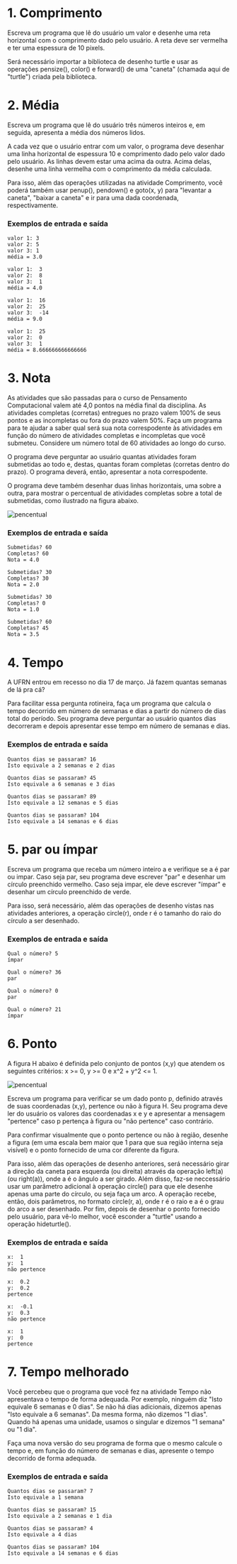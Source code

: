 # 1. Comprimento

Escreva um programa que lê do usuário um valor e desenhe uma reta horizontal com o comprimento dado pelo usuário. A reta deve ser vermelha e ter uma espessura de 10 pixels.

Será necessário importar a biblioteca de desenho turtle e usar as operações pensize(), color() e forward() de uma "caneta" (chamada aqui de "turtle") criada pela biblioteca.

# 2. Média

Escreva um programa que lê do usuário três números inteiros e, em seguida, apresenta a média dos números lidos.

A cada vez que o usuário entrar com um valor, o programa deve desenhar uma linha horizontal de espessura 10 e comprimento dado pelo valor dado pelo usuário. As linhas devem estar uma acima da outra. Acima delas, desenhe uma linha vermelha com o comprimento da média calculada.

Para isso, além das operações utilizadas na atividade Comprimento, você poderá também usar penup(), pendown() e goto(x, y) para "levantar a caneta", "baixar a caneta" e ir para uma dada coordenada, respectivamente.

### Exemplos de entrada e saída

```
valor 1: 3
valor 2: 5
valor 3: 1
média = 3.0

valor 1:  3
valor 2:  8
valor 3:  1
média = 4.0

valor 1:  16
valor 2:  25
valor 3:  -14
média = 9.0

valor 1:  25
valor 2:  0
valor 3:  1
média = 8.666666666666666
```

# 3. Nota

As atividades que são passadas para o curso de Pensamento Computacional valem até 4,0 pontos na média final da disciplina. As atividades completas (corretas) entregues no prazo valem 100% de seus pontos e as incompletas ou fora do prazo valem 50%. Faça um programa para te ajudar a saber qual será sua nota correspodente às atividades em função do número de atividades completas e incompletas que você submeteu. Considere um número total de 60 atividades ao longo do curso.

O programa deve perguntar ao usuário quantas atividades foram submetidas ao todo e, destas, quantas foram completas (corretas dentro do prazo). O programa deverá, então, apresentar a nota correspodente.

O programa deve também desenhar duas linhas horizontais, uma sobre a outra, para mostrar o percentual de atividades completas sobre a total de submetidas, como ilustrado na figura abaixo.

<img alt="pencentual" src="images/percentual.png" />

### Exemplos de entrada e saída

```
Submetidas? 60
Completas? 60
Nota = 4.0

Submetidas? 30
Completas? 30
Nota = 2.0

Submetidas? 30
Completas? 0
Nota = 1.0

Submetidas? 60
Completas? 45
Nota = 3.5
```

# 4. Tempo

A UFRN entrou em recesso no dia 17 de março. Já fazem quantas semanas de lá pra cá?

Para facilitar essa pergunta rotineira, faça um programa que calcula o tempo decorrido em número de semanas e dias a partir do número de dias total do período. Seu programa deve perguntar ao usuário quantos dias decorreram e depois apresentar esse tempo em número de semanas e dias.

### Exemplos de entrada e saída

```
Quantos dias se passaram? 16
Isto equivale a 2 semanas e 2 dias

Quantos dias se passaram? 45
Isto equivale a 6 semanas e 3 dias

Quantos dias se passaram? 89
Isto equivale a 12 semanas e 5 dias

Quantos dias se passaram? 104
Isto equivale a 14 semanas e 6 dias
```

# 5. par ou ímpar

Escreva um programa que receba um número inteiro a e verifique se a é par ou impar. Caso seja par, seu programa deve escrever "par" e desenhar um círculo preenchido vermelho. Caso seja impar, ele deve escrever "ímpar" e desenhar um círculo preenchido de verde.

Para isso, será necessário, além das operações de desenho vistas nas atividades anteriores, a operação circle(r), onde r é o tamanho do raio do círculo a ser desenhado.

### Exemplos de entrada e saída

```
Qual o número? 5
ímpar

Qual o número? 36
par

Qual o número? 0
par

Qual o número? 21
ímpar
```

# 6. Ponto

A figura H abaixo é definida pelo conjunto de pontos (x,y) que atendem os seguintes critérios: x >= 0, y >= 0 e x^2 + y^2 <= 1.

<img alt="pencentual" src="images/regiao-H.png" />

Escreva um programa para verificar se um dado ponto p, definido através de suas coordenadas (x,y), pertence ou não à figura H. Seu programa deve ler do usuário os valores das coordenadas x e y e apresentar a mensagem "pertence" caso p pertença à figura ou "não pertence" caso contrário.

Para confirmar visualmente que o ponto pertence ou não à região, desenhe a figura (em uma escala bem maior que 1 para que sua região interna seja visível) e o ponto fornecido de uma cor diferente da figura.

Para isso, além das operações de desenho anteriores, será necessário girar a direção da caneta para esquerda (ou direita) através da operação left(a) (ou right(a)), onde a é o ângulo a ser girado. Além disso, faz-se neccessário usar um parâmetro adicional à operação circle() para que ele desenhe apenas uma parte do círculo, ou seja faça um arco. A operação recebe, então, dois parâmetros, no formato circle(r, a), onde r é o raio e a é o grau do arco a ser desenhado. Por fim, depois de desenhar o ponto fornecido pelo usuário, para vê-lo melhor, você esconder a "turtle" usando a operação hideturtle().

### Exemplos de entrada e saída

```
x:  1
y:  1
não pertence

x:  0.2
y:  0.2
pertence

x:  -0.1
y:  0.3
não pertence

x:  1
y:  0
pertence
```

# 7. Tempo melhorado

Você percebeu que o programa que você fez na atividade Tempo não apresentava o tempo de forma adequada. Por exemplo, ninguém diz "Isto equivale 6 semanas e 0 dias". Se não há dias adicionais, dizemos apenas "Isto equivale a 6 semanas". Da mesma forma, não dizemos "1 dias". Quando há apenas uma unidade, usamos o singular e dizemos "1 semana" ou "1 dia".

Faça uma nova versão do seu programa de forma que o mesmo calcule o tempo e, em função do número de semanas e dias, apresente o tempo decorrido de forma adequada.

### Exemplos de entrada e saída

```
Quantos dias se passaram? 7
Isto equivale a 1 semana

Quantos dias se passaram? 15
Isto equivale a 2 semanas e 1 dia

Quantos dias se passaram? 4
Isto equivale a 4 dias

Quantos dias se passaram? 104
Isto equivale a 14 semanas e 6 dias
```
